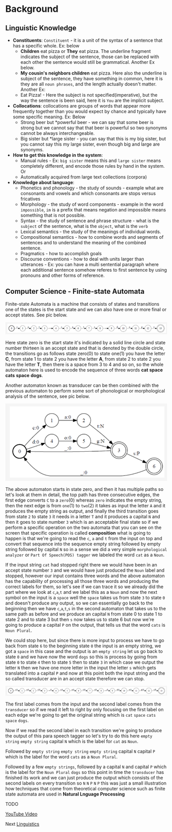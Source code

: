 # Background

## Linguistic Knowledge

* **Constituents**: `Constituent` - it is a unit of the syntax of a sentence that has a specific whole. Ex: below
    * __Children__ eat pizza or __They__ eat pizza. The underline fragment indicates the subject of the sentence, those can be replaced with each other the sentence would still be grammatical. Another Ex below.
    * __My cousin's neighbors children__ eat pizza. Here also the underline is subject of the sentence, they have something in common, here it is they are all `noun phrases`, and the length actually doesn't matter. Another Ex:
    * Eat Pizza! - Here the subject is not specified(imperative), but the way the sentence is been said, here it is `You` are the implicit subject.
* **Collocations**: collocations are groups of words that appear more frequently together than you would expect by chance and typically have some specific meaning. Ex: Below
    * Strong beer but *powerful beer - we can say that some beer is strong but we cannot say that that beer is powerful so two synonyms cannot be always interchangeable.
    * Big sister but *large sister - you can say that this is my big sister, but you cannot say this my large sister, even though big and large are synonyms.
* **How to get this knowledge in the system**: 
    * Manual rules - Ex: `big sister` means this and `large sister` means completely different, and encode those rules by hand in the system. Or
    * Automatically acquired from large text collections (corpora)
* **Knowledge about language**:
    * Phonetics and phonology - the study of sounds - example what are consonants and vowels and which consonants are stops versus fricatives
    * Morphology - the study of word components - example in the word `impossible`, `im` is a prefix that means negation and impossible means something that is not possible.
    * Syntax - the study of sentence and phrase structure - what is the `subject` of the sentence, what is the `object`, what is the `verb`
    * Lexical semantics - the study of the meanings of individual words.
    * Compositional semantics - how to combine words and segments of sentences and to understand the meaning of the combined sentence.
    * Pragmatics - how to accomplish goals
    * Discourse conventions - how to deal with units larger than utterances - Ex: you can have a multi sentential paragraph where each additional sentence somehow referes to first sentence by using pronouns and other forms of reference.

## Computer Science - Finite-state Automata

Finite-state Automata is a machine that consists of states and transitions one of the states is the start state and we can also have one or more final or accept states. See pic below.


![States](img/01_06_01_finite_state_automata.png)

Here state zero is the start state it's indicated by a solid line circle and state number thirteen is an accept state and that is denoted by the double circle, the transitions go as follows state zero(0) to state one(1) you have the letter **C**, from state 1 to state 2 you have the letter **A**, from state 2 to state 2 you have the letter **T**, then there is a space from 3 to 4 and so on, so the whole automaton here is used to encode the sequence of three words **cat** **space** **cats** **space** **dogs**.

Another automaton known as transducer can be then combined with the previous automaton to perform some sort of phonological or morphological analysis of the sentence, see pic below.

![Transducer](img/01_06_02_transducer.png)

The above automaton starts in state zero, and then it has multiple paths so let's look at them in detail, the top path has three consecutive edges, the first edge converts `C` to a `zero`(0) whereas `zero` indicates the empty string, then the next edge is from `one`(1) to `two`(2) it takes as input the letter `A` and it produces the empty string as output, and finally the third transition
goes from state `2` to state `3` it needs in a letter `T` and it produces a capital `N` and then it goes to state number `3` which is an acceptable final state so if we perform a specific operation on the two automata that you can see on the screen that specific operation is called **composition** what is going to happen is that we're going to read the `c`, `a` and `t` from the input on top and convert that sequence into the sequence empty string followed by empty string followed by capital `N` so in a sense we did a very simple `morphological analyzer` or `Part Of Speech(POS) tagger` we labeled the word `cat` as a `Noun`.

If the input string `cat` had stopped right there we would have been in an accept state number `3` and we would have just produced the `Noun` label and stopped, however our input contains three words and the above automaton has the capability of processing all those three words and producing the correct labels for them, so let's see if we can trace it so we already did the part where we look at `c`,`a`,`t` and we label this as a `Noun` and now the next symbol on the input is a `space` well the `space` takes us from state `3` to state `0` and doesn't produce any output, so we can essentially go back to the beginning then we have `c`,`a`,`t`,`s` in the second automaton that takes us to the same path as before and we produce an capital `N` from state 0 to state 1 to state 2 and to state 3 but then `s` now takes us to state 6 but now we're going to produce a capital `P` on the output, that tells us that the word `cats` is `Noun Plural`.

We could stop here, but since there is more input to process we have to go back from state `6` to the beginning state `0` the input is an empty string, we got a `space` in this case and the output is an `empty string` let us go back to state `0` and we have now the word `dogs` so this is process by going from state `0` to state `4` then to state `5` then to state `3` in which case we output the letter `N` then we have one more letter in the input the letter `s` which gets translated into a capital `P` and now at this point both the input string and the so called transducer are in an accept state therefore we can stop.

![Final Result](img/01_06_03_transducer.png)

The first label comes from the input and the second label comes from the `transducer` so if we read it left to right by only focusing on the first label on each edge we're going to get the original string which is `cat` `space` `cats` `space` `dogs`.

Now if we read the second label in each transition we're going to produce the output of this para  speech tagger so let's try to do this here `empty string` `empty string` capital `N` which is the  label for `cat` as `Noun`.

Followed by `empty string` `empty string` `empty string` capital `N` capital `P` which is the label for the word `cats` as a `Noun Plural`.

Followed by a few `empty strings`, followed by a capital `N` and capital `P` which is the label for the `Noun Plural` `dogs` so this point in time the `transducer` has finished its work and we can just produce the output which consists of the second labels on every transition so `N` `N` `P` `N` `P` this was just a small illustration how techniques that come from theoretical computer science such as finite state automata are used in **Natural Lnguage Processing**

TODO

[YouTube Video](https://www.youtube.com/watch?v=0X-n4Z1U9wI)

Next [Linguistics](01_07_Linguistics.md)
